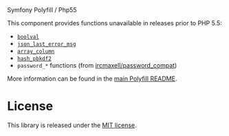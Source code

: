 Symfony Polyfill / Php55
        

This component provides functions unavailable in releases prior to PHP 5.5:

- [`boolval`](http://php.net/boolval)
- [`json_last_error_msg`](http://php.net/json_last_error_msg)
- [`array_column`](http://php.net/array_column)
- [`hash_pbkdf2`](http://php.net/hash_pbkdf2)
- `password_*` functions (from [ircmaxell/password_compat](https://github.com/ircmaxell/password_compat))

More information can be found in the
[main Polyfill README](https://github.com/symfony/polyfill/blob/master/README.md).

License
  =

This library is released under the [MIT license](LICENSE).
